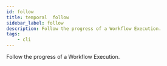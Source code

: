 ```yaml
---
id: follow
title: temporal  follow
sidebar_label: follow
description: Follow the progress of a Workflow Execution.
tags:
    - cli
---
```


Follow the progress of a Workflow Execution.
